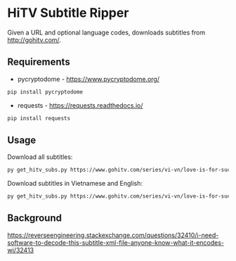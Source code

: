 # HiTV Subtitle Ripper
Given a URL and optional language codes, downloads subtitles from http://gohitv.com/.

## Requirements
* pycryptodome - https://www.pycryptodome.org/

```bash
pip install pycryptodome
```

* requests - https://requests.readthedocs.io/

```bash
pip install requests
```

## Usage
Download all subtitles:
```bash
py get_hitv_subs.py https://www.gohitv.com/series/vi-vn/love-is-for-suckers
```

Download subtitles in Vietnamese and English:
```bash
py get_hitv_subs.py https://www.gohitv.com/series/vi-vn/love-is-for-suckers vi-VN en-US
```

## Background
https://reverseengineering.stackexchange.com/questions/32410/i-need-software-to-decode-this-subtitle-xml-file-anyone-know-what-it-encodes-wi/32413
